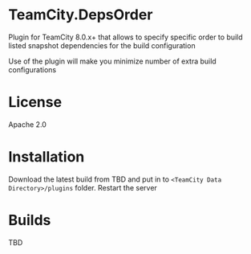 TeamCity.DepsOrder
==================

Plugin for TeamCity 8.0.x+ that allows to specify specific order
to build listed snapshot dependencies for the build configuration

Use of the plugin will make you minimize number of extra build configurations


License
=======
Apache 2.0


Installation
============

Download the latest build from TBD and put in to ```<TeamCity Data Directory>/plugins``` folder. Restart the server



Builds
======

TBD



